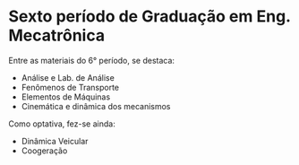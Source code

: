 # Sexto período de Graduação em Eng. Mecatrônica

Entre as materiais do 6° período, se destaca:

- Análise e Lab. de Análise
- Fenômenos de Transporte
- Elementos de Máquinas
- Cinemática e dinâmica dos mecanismos

Como optativa, fez-se ainda:
- Dinâmica Veicular
- Coogeração
